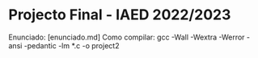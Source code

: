 # Projecto Final - IAED 2022/2023
Enunciado: [enunciado.md]
Como compilar: gcc -Wall -Wextra -Werror -ansi -pedantic -lm *.c -o project2
